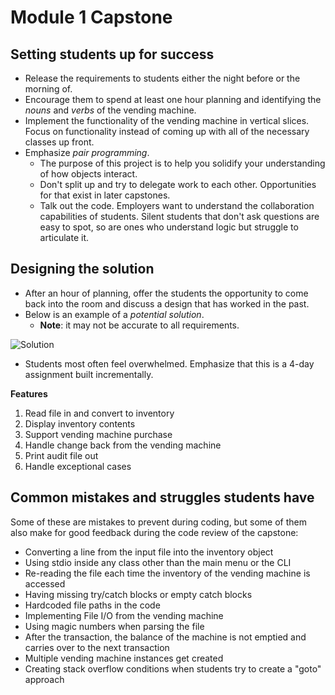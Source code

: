 # Module 1 Capstone

## Setting students up for success

- Release the requirements to students either the night before or the morning of.
- Encourage them to spend at least one hour planning and identifying the *nouns* and *verbs* of the vending machine.
- Implement the functionality of the vending machine in vertical slices. Focus on functionality instead of coming up with all of the necessary classes up front.
- Emphasize *pair programming*.
    - The purpose of this project is to help you solidify your understanding of how objects interact.
    - Don't split up and try to delegate work to each other. Opportunities for that exist in later capstones.
    - Talk out the code. Employers want to understand the collaboration capabilities of students. Silent students that don't ask questions are easy to spot, so are ones who understand logic but struggle to articulate it.

## Designing the solution

- After an hour of planning, offer the students the opportunity to come back into the room and discuss a design that has worked in the past.
- Below is an example of a *potential solution*.
  - **Note**: it may not be accurate to all requirements.

![Solution](../resources/big-picture.png)

- Students most often feel overwhelmed. Emphasize that this is a 4-day assignment built incrementally.

**Features**

1. Read file in and convert to inventory
2. Display inventory contents
3. Support vending machine purchase
4. Handle change back from the vending machine
5. Print audit file out
6. Handle exceptional cases


## Common mistakes and struggles students have

Some of these are mistakes to prevent during coding, but some of them also make for good feedback during the code review of the capstone:

- Converting a line from the input file into the inventory object
- Using stdio inside any class other than the main menu or the CLI
- Re-reading the file each time the inventory of the vending machine is accessed
- Having missing try/catch blocks or empty catch blocks
- Hardcoded file paths in the code
- Implementing File I/O from the vending machine
- Using magic numbers when parsing the file
- After the transaction, the balance of the machine is not emptied and carries over to the next transaction
- Multiple vending machine instances get created
- Creating stack overflow conditions when students try to create a "goto" approach